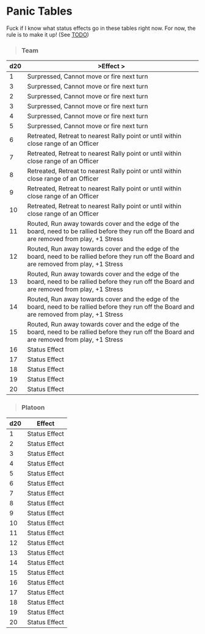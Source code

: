 # Panic Tables

Fuck if I know what status effects go in these tables right now. For now, the rule is to make it up! (See [TODO](../TODO.md))

> ### **Team**

| d20 | >Effect >                                                                                                                                       |
| --- | ----------------------------------------------------------------------------------------------------------------------------------------------- |
| 1   | Surpressed, Cannot move or fire next turn                                                                                                       |
| 3   | Surpressed, Cannot move or fire next turn                                                                                                       |
| 2   | Surpressed, Cannot move or fire next turn                                                                                                       |
| 3   | Surpressed, Cannot move or fire next turn                                                                                                       |
| 4   | Surpressed, Cannot move or fire next turn                                                                                                       |
| 5   | Surpressed, Cannot move or fire next turn                                                                                                       |
| 6   | Retreated, Retreat to nearest Rally point or until within close range of an Officer                                                             |
| 7   | Retreated, Retreat to nearest Rally point or until within close range of an Officer                                                             |
| 8   | Retreated, Retreat to nearest Rally point or until within close range of an Officer                                                             |
| 9   | Retreated, Retreat to nearest Rally point or until within close range of an Officer                                                             |
| 10  | Retreated, Retreat to nearest Rally point or until within close range of an Officer                                                             |
| 11  | Routed, Run away towards cover and the edge of the board, need to be rallied before they run off the Board and are removed from play, +1 Stress |
| 12  | Routed, Run away towards cover and the edge of the board, need to be rallied before they run off the Board and are removed from play, +1 Stress |
| 13  | Routed, Run away towards cover and the edge of the board, need to be rallied before they run off the Board and are removed from play, +1 Stress |
| 14  | Routed, Run away towards cover and the edge of the board, need to be rallied before they run off the Board and are removed from play, +1 Stress |
| 15  | Routed, Run away towards cover and the edge of the board, need to be rallied before they run off the Board and are removed from play, +1 Stress |
| 16  | Status Effect                                                                                                                                   |
| 17  | Status Effect                                                                                                                                   |
| 18  | Status Effect                                                                                                                                   |
| 19  | Status Effect                                                                                                                                   |
| 20  | Status Effect                                                                                                                                   |

> ### **Platoon**

| d20 | Effect        |
| --- | ------------- |
| 1   | Status Effect |
| 2   | Status Effect |
| 3   | Status Effect |
| 4   | Status Effect |
| 5   | Status Effect |
| 6   | Status Effect |
| 7   | Status Effect |
| 8   | Status Effect |
| 9   | Status Effect |
| 10  | Status Effect |
| 11  | Status Effect |
| 12  | Status Effect |
| 13  | Status Effect |
| 14  | Status Effect |
| 15  | Status Effect |
| 16  | Status Effect |
| 17  | Status Effect |
| 18  | Status Effect |
| 19  | Status Effect |
| 20  | Status Effect |
